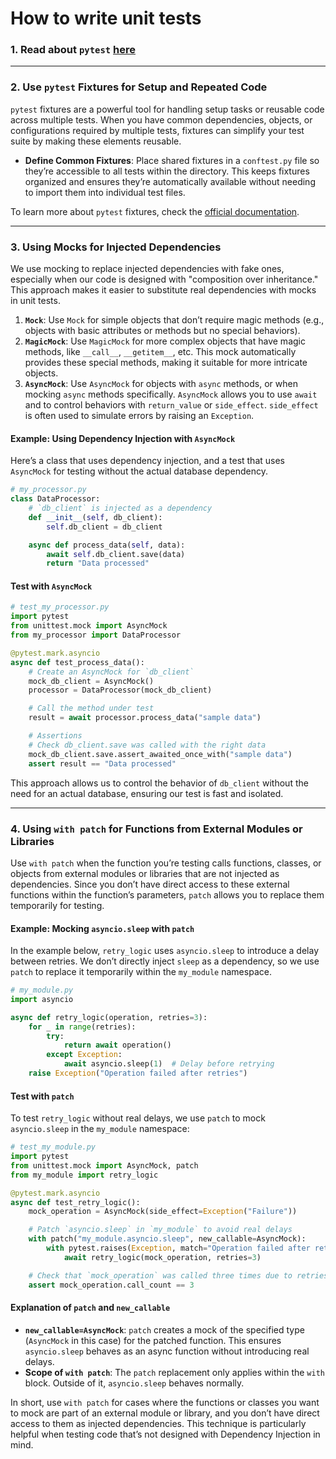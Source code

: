 # How to write unit tests

### 1. Read about `pytest` [here](https://docs.pytest.org/en/stable/how-to/index.html)

---

### 2. Use `pytest` Fixtures for Setup and Repeated Code
`pytest` fixtures are a powerful tool for handling setup tasks or reusable code across multiple tests. When you have common dependencies, objects, or configurations required by multiple tests, fixtures can simplify your test suite by making these elements reusable.

- **Define Common Fixtures**: Place shared fixtures in a `conftest.py` file so they’re accessible to all tests within the directory. This keeps fixtures organized and ensures they’re automatically available without needing to import them into individual test files.

To learn more about `pytest` fixtures, check the [official documentation](https://docs.pytest.org/en/stable/explanation/fixtures.html).

---

### 3. Using Mocks for Injected Dependencies

We use mocking to replace injected dependencies with fake ones, especially when our code is designed with "composition over inheritance." This approach makes it easier to substitute real dependencies with mocks in unit tests.

1. **`Mock`**: Use `Mock` for simple objects that don’t require magic methods (e.g., objects with basic attributes or methods but no special behaviors).
2. **`MagicMock`**: Use `MagicMock` for more complex objects that have magic methods, like `__call__`, `__getitem__`, etc. This mock automatically provides these special methods, making it suitable for more intricate objects.
3. **`AsyncMock`**: Use `AsyncMock` for objects with `async` methods, or when mocking `async` methods specifically. `AsyncMock` allows you to use `await` and to control behaviors with `return_value` or `side_effect`. `side_effect` is often used to simulate errors by raising an `Exception`.

#### Example: Using Dependency Injection with `AsyncMock`

Here’s a class that uses dependency injection, and a test that uses `AsyncMock` for testing without the actual database dependency.
```python
# my_processor.py
class DataProcessor:
    # `db_client` is injected as a dependency
    def __init__(self, db_client):
        self.db_client = db_client

    async def process_data(self, data):
        await self.db_client.save(data)
        return "Data processed"

```
#### Test with `AsyncMock`
```python
# test_my_processor.py
import pytest
from unittest.mock import AsyncMock
from my_processor import DataProcessor

@pytest.mark.asyncio
async def test_process_data():
    # Create an AsyncMock for `db_client`
    mock_db_client = AsyncMock()
    processor = DataProcessor(mock_db_client)

    # Call the method under test
    result = await processor.process_data("sample data")

    # Assertions
    # Check db_client.save was called with the right data
    mock_db_client.save.assert_awaited_once_with("sample data")
    assert result == "Data processed"

```
This approach allows us to control the behavior of `db_client` without the need for an actual database, ensuring our test is fast and isolated.

---

### 4. Using `with patch` for Functions from External Modules or Libraries

Use `with patch` when the function you’re testing calls functions, classes, or objects from external modules or libraries that are not injected as dependencies. Since you don’t have direct access to these external functions within the function’s parameters, `patch` allows you to replace them temporarily for testing.

#### Example: Mocking `asyncio.sleep` with `patch`

In the example below, `retry_logic` uses `asyncio.sleep` to introduce a delay between retries. We don’t directly inject `sleep` as a dependency, so we use `patch` to replace it temporarily within the `my_module` namespace.

```python
# my_module.py
import asyncio

async def retry_logic(operation, retries=3):
    for _ in range(retries):
        try:
            return await operation()
        except Exception:
            await asyncio.sleep(1)  # Delay before retrying
    raise Exception("Operation failed after retries")

```
#### Test with `patch`

To test `retry_logic` without real delays, we use `patch` to mock `asyncio.sleep` in the `my_module` namespace:
```python
# test_my_module.py
import pytest
from unittest.mock import AsyncMock, patch
from my_module import retry_logic

@pytest.mark.asyncio
async def test_retry_logic():
    mock_operation = AsyncMock(side_effect=Exception("Failure"))

    # Patch `asyncio.sleep` in `my_module` to avoid real delays
    with patch("my_module.asyncio.sleep", new_callable=AsyncMock):
        with pytest.raises(Exception, match="Operation failed after retries"):
            await retry_logic(mock_operation, retries=3)

    # Check that `mock_operation` was called three times due to retries
    assert mock_operation.call_count == 3

```
#### Explanation of `patch` and `new_callable`

- **`new_callable=AsyncMock`**: `patch` creates a mock of the specified type (`AsyncMock` in this case) for the patched function. This ensures `asyncio.sleep` behaves as an async function without introducing real delays.
- **Scope of `with patch`**: The `patch` replacement only applies within the `with` block. Outside of it, `asyncio.sleep` behaves normally.

In short, use `with patch` for cases where the functions or classes you want to mock are part of an external module or library, and you don’t have direct access to them as injected dependencies. This technique is particularly helpful when testing code that’s not designed with Dependency Injection in mind.
